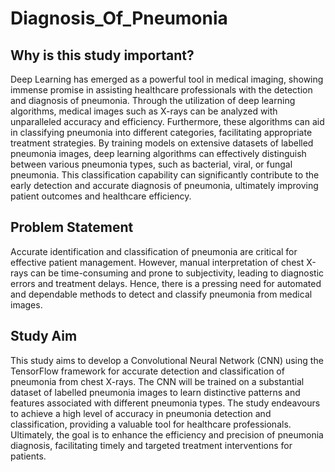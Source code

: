 # Diagnosis_Of_Pneumonia

## Why is this study important?

Deep Learning has emerged as a powerful tool in medical imaging, showing immense promise in assisting healthcare professionals with the detection and diagnosis of pneumonia. Through the utilization of deep learning algorithms, medical images such as X-rays can be analyzed with unparalleled accuracy and efficiency. Furthermore, these algorithms can aid in classifying pneumonia into different categories, facilitating appropriate treatment strategies. By training models on extensive datasets of labelled pneumonia images, deep learning algorithms can effectively distinguish between various pneumonia types, such as bacterial, viral, or fungal pneumonia. This classification capability can significantly contribute to the early detection and accurate diagnosis of pneumonia, ultimately improving patient outcomes and healthcare efficiency.

## Problem Statement

Accurate identification and classification of pneumonia are critical for effective patient management. However, manual interpretation of chest X-rays can be time-consuming and prone to subjectivity, leading to diagnostic errors and treatment delays. Hence, there is a pressing need for automated and dependable methods to detect and classify pneumonia from medical images.

## Study Aim

This study aims to develop a Convolutional Neural Network (CNN) using the TensorFlow framework for accurate detection and classification of pneumonia from chest X-rays. The CNN will be trained on a substantial dataset of labelled pneumonia images to learn distinctive patterns and features associated with different pneumonia types. The study endeavours to achieve a high level of accuracy in pneumonia detection and classification, providing a valuable tool for healthcare professionals. Ultimately, the goal is to enhance the efficiency and precision of pneumonia diagnosis, facilitating timely and targeted treatment interventions for patients.
